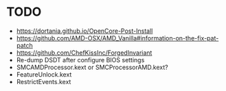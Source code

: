 # TODO

- https://dortania.github.io/OpenCore-Post-Install
- https://github.com/AMD-OSX/AMD_Vanilla#information-on-the-fix-pat-patch
- https://github.com/ChefKissInc/ForgedInvariant
- Re-dump DSDT after configure BIOS settings
- SMCAMDProcessor.kext or SMCProcessorAMD.kext?
- FeatureUnlock.kext
- RestrictEvents.kext
